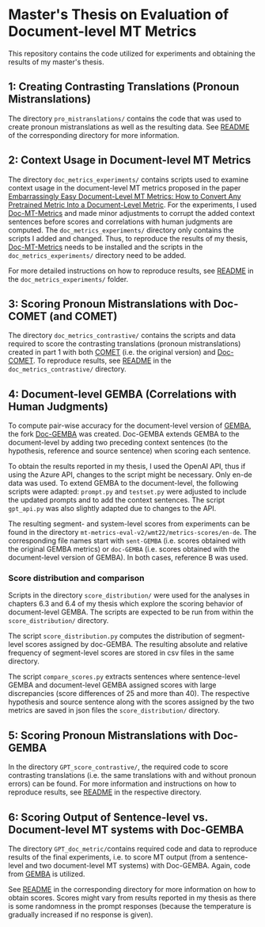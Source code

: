 # Master's Thesis on Evaluation of Document-level MT Metrics

This repository contains the code utilized for experiments and obtaining the results of my master's thesis.

## 1: Creating Contrasting Translations (Pronoun Mistranslations)
The directory ```pro_mistranslations/``` contains the code that was used to create pronoun mistranslations as well as the resulting data. See [README](https://github.com/naomiblkr/doc-mt-metrics-eval/blob/main/pro_mistranslations/README.md) of the corresponding directory for more information.

## 2: Context Usage in Document-level MT Metrics

The directory ```doc_metrics_experiments/``` contains scripts used to examine context usage in the document-level MT metrics proposed in the paper
[Embarrassingly Easy Document-Level MT Metrics: How to Convert Any Pretrained Metric Into a Document-Level Metric](https://statmt.org/wmt22/pdf/2022.wmt-1.6.pdf). For the experiments, I used [Doc-MT-Metrics](https://github.com/amazon-science/doc-mt-metrics) and made minor adjustments to corrupt the added context sentences before scores and correlations with human judgments are computed. The ```doc_metrics_experiments/``` directory only contains the scripts I added and changed. Thus, to reproduce the results of my thesis, [Doc-MT-Metrics](https://github.com/amazon-science/doc-mt-metrics) needs to be installed and the scripts in the ```doc_metrics_experiments/``` directory need to be added.

For more detailed instructions on how to reproduce results, see [README](https://github.com/naomiblkr/doc-mt-metrics-eval/blob/main/doc_metrics_context/README.md) in the ```doc_metrics_experiments/``` folder.

## 3: Scoring Pronoun Mistranslations with Doc-COMET (and COMET)
The directory ```doc_metrics_contrastive/``` contains the scripts and data required to score the contrasting translations (pronoun mistranslations) created in part 1 with both [COMET](https://github.com/Unbabel/COMET) (i.e. the original version) and [Doc-COMET](https://github.com/amazon-science/doc-mt-metrics/tree/main/COMET). To reproduce results, see [README](https://github.com/naomiblkr/doc-mt-metrics-eval/blob/main/doc_comet_contrastive/README.md) in the ```doc_metrics_contrastive/``` directory.

## 4: Document-level GEMBA (Correlations with Human Judgments)

To compute pair-wise accuracy for the document-level version of [GEMBA](https://github.com/MicrosoftTranslator/GEMBA), the fork [Doc-GEMBA](https://github.com/naomiblkr/Doc-GEMBA) was created. Doc-GEMBA extends GEMBA to the document-level by adding two preceding context sentences (to the hypothesis, reference and source sentence) when scoring each sentence.

To obtain the results reported in my thesis, I used the OpenAI API, thus if using the Azure API,
changes to the script might be necessary. Only en-de data was used. To extend GEMBA to the document-level, the following scripts were adapted: ```prompt.py``` and ```testset.py``` were adjusted to include the updated prompts and to add the context sentences. The script ```gpt_api.py``` was also slightly adapted due to changes to the API.

The resulting segment- and system-level scores from experiments can be found in the directory ```mt-metrics-eval-v2/wmt22/metrics-scores/en-de```. The corresponding file names start with ```sent-GEMBA``` (i.e. scores obtained with the original GEMBA metrics) or ```doc-GEMBA``` (i.e. scores obtained with the document-level version of GEMBA). In both cases, reference B was used. 

### Score distribution and comparison

Scripts in the directory ```score_distribution/``` were used for the analyses in chapters 6.3 and 6.4 of my thesis which explore the scoring behavior of document-level GEMBA. The scripts are expected to be run from within the ```score_distribution/``` directory.

The script ```score_distribution.py``` computes the distribution of segment-level scores assigned by doc-GEMBA. The resulting absolute and relative frequency of segment-level scores are stored in csv files in the same directory.

The script ```compare_scores.py``` extracts sentences where sentence-level GEMBA and document-level GEMBA assigned scores with large discrepancies (score differences of 25 and more than 40). The respective hypothesis and source sentence along with the scores assigned by the two metrics are saved in json files the ```score_distribution/``` directory.

## 5: Scoring Pronoun Mistranslations with Doc-GEMBA

In the directory ```GPT_score_contrastive/```, the required code to score contrasting translations (i.e. the same translations with and without pronoun errors) can be found. For more information and instructions on how to reproduce results, see [README](https://github.com/naomiblkr/doc-mt-metrics-eval/blob/main/GPT_score_contrastive/README.md) in the respective directory.

## 6: Scoring Output of Sentence-level vs. Document-level MT systems with Doc-GEMBA

The directory ```GPT_doc_metric/```contains required code and data to reproduce results of the final experiments, i.e. to score MT output (from a sentence-level and two document-level MT systems) with Doc-GEMBA. Again, code from [GEMBA](https://github.com/MicrosoftTranslator/GEMBA) is utilized.

See [README](https://github.com/naomiblkr/doc-mt-metrics-eval/blob/main/GPT_doc_metric/README.md) in the corresponding directory for more information on how to obtain scores. Scores might vary from results reported in my thesis as there is some randomness in the prompt responses (because the temperature is gradually increased if no response is given).